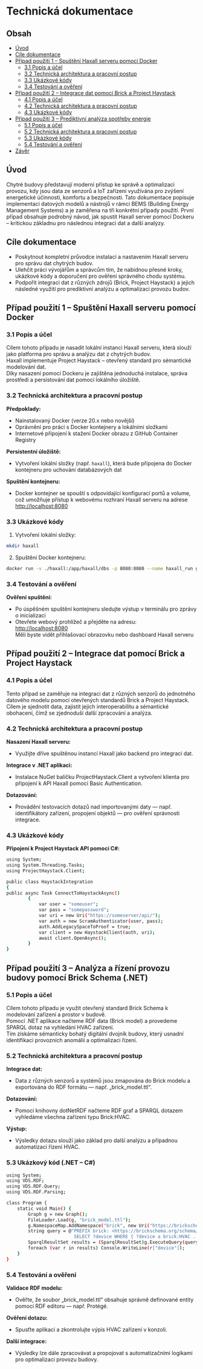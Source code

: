 
# Technická dokumentace

## Obsah

- [Úvod](#úvod)
- [Cíle dokumentace](#cíle-dokumentace)
- [Případ použití 1 – Spuštění Haxall serveru pomocí Docker](#případ-použití-1--spuštění-haxall-serveru-pomocí-docker)
  - [3.1 Popis a účel](#31-popis-a-účel)
  - [3.2 Technická architektura a pracovní postup](#32-technická-architektura-a-pracovní-postup)
  - [3.3 Ukázkové kódy](#33-ukázkové-kódy)
  - [3.4 Testování a ověření](#34-testování-a-ověření)
- [Případ použití 2 – Integrace dat pomocí Brick a Project Haystack](#případ-použití-2--integrace-dat-pomocí-brick-a-project-haystack)
  - [4.1 Popis a účel](#41-popis-a-účel)
  - [4.2 Technická architektura a pracovní postup](#42-technická-architektura-a-pracovní-postup)
  - [4.3 Ukázkové kódy](#43-ukázkové-kódy)
- [Případ použití 3 – Prediktivní analýza spotřeby energie](#případ-použití-3--prediktivní-analýza-spotřeby-energie)
  - [5.1 Popis a účel](#51-popis-a-účel)
  - [5.2 Technická architektura a pracovní postup](#52-technická-architektura-a-pracovní-postup)
  - [5.3 Ukázkové kódy](#53-ukázkové-kódy)
  - [5.4 Testování a ověření](#54-testování-a-ověření)
- [Závěr](#závěr)

## Úvod

Chytré budovy představují moderní přístup ke správě a optimalizaci provozu, kdy jsou data ze senzorů a IoT zařízení využívána pro zvýšení energetické účinnosti, komfortu a bezpečnosti. Tato dokumentace popisuje implementaci datových modelů a nástrojů v rámci BEMS (Building Energy Management Systems) a je zaměřena na tři konkrétní případy použití. První případ obsahuje podrobný návod, jak spustit Haxall server pomocí Dockeru – kritickou základnu pro následnou integraci dat a další analýzy.

## Cíle dokumentace

- Poskytnout kompletní průvodce instalací a nastavením Haxall serveru pro správu dat chytrých budov.
- Ulehčit práci vývojářům a správcům tím, že nabídnou přesné kroky, ukázkové kódy a doporučení pro ověření správného chodu systému.
- Podpořit integraci dat z různých zdrojů (Brick, Project Haystack) a jejich následné využití pro prediktivní analýzu a optimalizaci provozu budov.

## Případ použití 1 – Spuštění Haxall serveru pomocí Docker
<a name="případ-použití-1--spuštění-haxall-serveru-pomocí-docker"></a>

### 3.1 Popis a účel
<a name="31-popis-a-účel"></a>

Cílem tohoto případu je nasadit lokální instanci Haxall serveru, která slouží jako platforma pro správu a analýzu dat z chytrých budov.  
Haxall implementuje Project Haystack – otevřený standard pro sémantické modelování dat.  
Díky nasazení pomocí Dockeru je zajištěna jednoduchá instalace, správa prostředí a persistování dat pomocí lokálního úložiště.

### 3.2 Technická architektura a pracovní postup
<a name="32-technická-architektura-a-pracovní-postup"></a>

**Předpoklady:**
- Nainstalovaný Docker (verze 20.x nebo novější)
- Oprávnění pro práci s Docker kontejnery a lokálními složkami
- Internetové připojení k stažení Docker obrazu z GitHub Container Registry

**Persistentní úložiště:**
- Vytvoření lokální složky (např. `haxall`), která bude připojena do Docker kontejneru pro uchování databázových dat

**Spuštění kontejneru:**
- Docker kontejner se spouští s odpovídající konfigurací portů a volume, což umožňuje přístup k webovému rozhraní Haxall serveru na adrese [http://localhost:8080](http://localhost:8080)

### 3.3 Ukázkové kódy
<a name="33-ukázkové-kódy"></a>

1. Vytvoření lokální složky:
```bash
mkdir haxall
```
2. Spuštění Docker kontejneru:
```bash
docker run -v ./haxall:/app/haxall/dbs -p 8080:8080 --name haxall_run ghcr.io/haxall/haxall
```
### 3.4 Testování a ověření
<a name="34-testování-a-ověření"></a>

**Ověření spuštění:**
- Po úspěšném spuštění kontejneru sledujte výstup v terminálu pro zprávy o inicializaci
- Otevřete webový prohlížeč a přejděte na adresu:  
  [http://localhost:8080](http://localhost:8080)  
  Měli byste vidět přihlašovací obrazovku nebo dashboard Haxall serveru


## Případ použití 2 – Integrace dat pomocí Brick a Project Haystack
<a name="případ-použití-2--integrace-dat-pomocí-brick-a-project-haystack"></a>

### 4.1 Popis a účel
<a name="41-popis-a-účel"></a>

Tento případ se zaměřuje na integraci dat z různých senzorů do jednotného datového modelu pomocí otevřených standardů Brick a Project Haystack.  
Cílem je sjednotit data, zajistit jejich interoperabilitu a sémantické obohacení, čímž se zjednoduší další zpracování a analýza.

### 4.2 Technická architektura a pracovní postup
<a name="42-technická-architektura-a-pracovní-postup"></a>

**Nasazení Haxall serveru:**

- Využijte dříve spuštěnou instanci Haxall jako backend pro integraci dat.

**Integrace v .NET aplikaci:**

- Instalace NuGet balíčku ProjectHaystack.Client a vytvoření klienta pro připojení k API Haxall pomocí Basic Authentication.

**Dotazování:**

- Provádění testovacích dotazů nad importovanými daty — např. identifikátory zařízení, propojení objektů — pro ověření správnosti integrace.

### 4.3 Ukázkové kódy
<a name="43-ukázkové-kódy"></a>

**Připojení k Project Haystack API pomocí C#:**
```bash
using System;
using System.Threading.Tasks; 
using ProjectHaystack.Client;

public class HaystackIntegration  
{  
public async Task ConnectToHaystackAsync()  
        {
            var user = "someuser";
            var pass = "somepassword";
            var uri = new Uri("https://someserver/api/");
            var auth = new ScramAuthenticator(user, pass);
            auth.AddLegacySpaceToProof = true;
            var client = new HaystackClient(auth, uri);
            await client.OpenAsync();
        }
}
```
## Případ použití 3 – Analýza a řízení provozu budovy pomocí Brick Schema (.NET)
<a name="případ-použití-3--prediktivní-analýza-spotřeby-energie"></a>

### 5.1 Popis a účel
<a name="51-popis-a-účel"></a>

Cílem tohoto případu je využít otevřený standard Brick Schema k modelování zařízení a prostor v budově.  
Pomocí .NET aplikace načteme RDF data (Brick model) a provedeme SPARQL dotaz na vyhledání HVAC zařízení.  
Tím získáme sémanticky bohatý digitální dvojník budovy, který usnadní identifikaci provozních anomálií a optimalizaci řízení.

### 5.2 Technická architektura a pracovní postup
<a name="52-technická-architektura-a-pracovní-postup"></a>

**Integrace dat:**  
- Data z různých senzorů a systémů jsou zmapována do Brick modelu a exportována do RDF formátu — např. „brick_model.ttl“.

**Dotazování:**  
- Pomocí knihovny dotNetRDF načteme RDF graf a SPARQL dotazem vyhledáme všechna zařízení typu Brick:HVAC.

**Výstup:**  
- Výsledky dotazu slouží jako základ pro další analýzu a případnou automatizaci řízení HVAC.

### 5.3 Ukázkový kód (.NET – C#)
<a name="53-ukázkové-kódy"></a>

```bash
using System;
using VDS.RDF;
using VDS.RDF.Query;
using VDS.RDF.Parsing;

class Program {
    static void Main() {
        Graph g = new Graph();
        FileLoader.Load(g, "brick_model.ttl");
        g.NamespaceMap.AddNamespace("brick", new Uri("https://brickschema.org/schema/1.1/Brick#"));
        string query = @"PREFIX brick: <https://brickschema.org/schema/1.1/Brick#>
                         SELECT ?device WHERE { ?device a brick:HVAC . }";
        SparqlResultSet results = (SparqlResultSet)g.ExecuteQuery(query);
        foreach (var r in results) Console.WriteLine(r["device"]);
    }
}
```

### 5.4 Testování a ověření
<a name="54-testování-a-ověření"></a>

**Validace RDF modelu:**  
- Ověřte, že soubor „brick_model.ttl“ obsahuje správně definované entity pomocí RDF editoru — např. Protégé.

**Ověření dotazu:**  
- Spusťte aplikaci a zkontrolujte výpis HVAC zařízení v konzoli.

**Další integrace:**  
- Výsledky lze dále zpracovávat a propojovat s automatizačními logikami pro optimalizaci provozu budovy.
